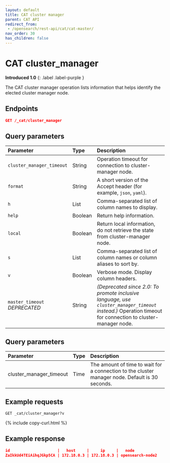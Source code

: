 ```yaml
---
layout: default
title: CAT cluster manager
parent: CAT API
redirect_from:
 - /opensearch/rest-api/cat/cat-master/
nav_order: 30
has_children: false
---
```


# CAT cluster_manager
**Introduced 1.0**
{: .label .label-purple }

The CAT cluster manager operation lists information that helps identify the elected cluster manager node.



## Endpoints

```json
GET /_cat/cluster_manager
```


<!-- spec_insert_start
api: cat.cluster_manager
component: query_parameters
-->
## Query parameters
Parameter | Type | Description
:--- | :--- | :---
`cluster_manager_timeout` | String | Operation timeout for connection to cluster-manager node.
`format` | String | A short version of the Accept header (for example, `json`, `yaml`).
`h` | List | Comma-separated list of column names to display.
`help` | Boolean | Return help information.
`local` | Boolean | Return local information, do not retrieve the state from cluster-manager node.
`s` | List | Comma-separated list of column names or column aliases to sort by.
`v` | Boolean | Verbose mode. Display column headers.
`master_timeout` <br> _DEPRECATED_ | String | _(Deprecated since 2.0: To promote inclusive language, use `cluster_manager_timeout` instead.)_ Operation timeout for connection to cluster-manager node.
<!-- spec_insert_end -->

## Query parameters

Parameter | Type | Description
:--- | :--- | :---
cluster_manager_timeout | Time | The amount of time to wait for a connection to the cluster manager node. Default is 30 seconds.

## Example requests

```
GET _cat/cluster_manager?v
```
{% include copy-curl.html %}

## Example response

```json
id                     |   host     |     ip     |   node
ZaIkkUd4TEiAihqJGkp5CA | 172.18.0.3 | 172.18.0.3 | opensearch-node2
```
